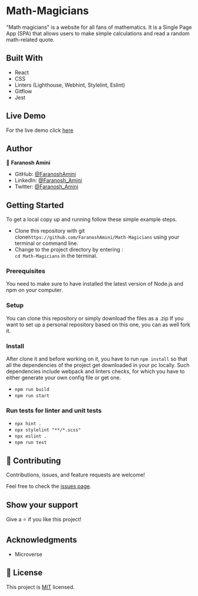 # Math-Magicians
"Math magicians" is a website for all fans of mathematics. It is a Single Page App (SPA) that allows users to make simple calculations and read a random math-related quote. 

## Built With

- React
- CSS
- Linters (Lighthouse, Webhint, Stylelint, Eslint)
- Gitflow
- Jest

## Live Demo

For the live demo click [here](faranosh-math-magicians.netlify.app)

## Author

👤 **Faranosh Amini**

- GitHub: [@FaranoshAmini](https://github.com/FaranoshAmini)
- LinkedIn: [@Faranosh_Amini](https://www.linkedin.com/in/faranosh-amini-9b925b23a/)
- Twitter: [@Faranosh_Amini](https://twitter.com/Faranosh_Amini)


## Getting Started

To get a local copy up and running follow these simple example steps.

- Clone this repository with git clone`https://github.com/FaranoshAmini/Math-Magicians` using your terminal or command line.
- Change to the project directory by entering : <br>
  `cd Math-Magicians` in the terminal.

### Prerequisites

You need to make sure to have installed the latest version of Node.js and npm on your computer.

### Setup

You can clone this repository or simply download the files as a .zip
If you want to set up a personal repository based on this one, you can as well fork it.

### Install

After clone it and before working on it, you have to run `npm install` so that all the dependencies of the project get downloaded in your pc locally.
Such dependencies include webpack and linters checks, for which you have to either generate your own config file or get one.

- `npm run build`
- `npm run start`

### Run tests for linter and unit tests

- `npx hint .`
- `npx stylelint "**/*.scss"`
- `npx eslint .`
- `npm run test`

## 🤝 Contributing

Contributions, issues, and feature requests are welcome!

Feel free to check the [issues page](../../issues/).

## Show your support

Give a ⭐️ if you like this project!

## Acknowledgments

- Microverse

## 📝 License

This project is [MIT](./MIT.md) licensed.
